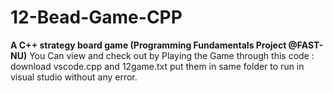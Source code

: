 # 12-Bead-Game-CPP
**A C++ strategy board game (Programming Fundamentals Project @FAST-NU)**
You Can view and check out by Playing the Game through this code : download vscode.cpp and 12game.txt put them in same folder to run in visual studio without any error.

